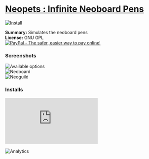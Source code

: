 # [Neopets : Infinite Neoboard Pens](.)

[![Install](../../resources/image/install_button.jpg)](../../../../raw/master/scripts/Neopets_Infinite_Neoboard_Pens/161705.user.js)

**Summary:** Simulates the neoboard pens<br />
**License:** GNU GPL<br />
[![PayPal - The safer, easier way to pay online!](https://www.paypalobjects.com/en_US/i/btn/btn_donate_SM.gif "PayPal - The safer, easier way to pay online!")](https://goo.gl/DNfg2w)

### Screenshots

![Available options](Available%20options.png)<br />
![Neoboard](Neoboard.png)<br />
![Neoguild](Neoguild.png)

### Installs

![Daily installs](https://gm.wesley.eti.br/count.php?id=scripts/Neopets_Infinite_Neoboard_Pens/161705.user.js&type=image)

![Analytics](https://ga-beacon.appspot.com/UA-462297-6/master/Neopets_Infinite_Neoboard_Pens?pixel)
